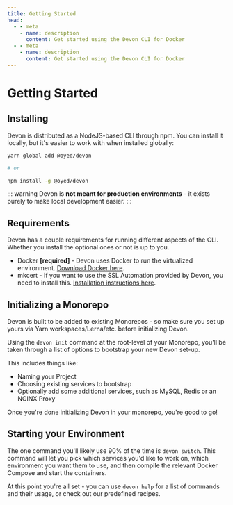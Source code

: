 ```yaml
---
title: Getting Started
head:
  - - meta
    - name: description
      content: Get started using the Devon CLI for Docker
  - - meta
    - name: description
      content: Get started using the Devon CLI for Docker
---
```


# Getting Started

## Installing

Devon is distributed as a NodeJS-based CLI through npm. You can install it locally, but it's easier to work with when installed globally:

```bash
yarn global add @oyed/devon

# or

npm install -g @oyed/devon
```

::: warning
Devon is **not meant for production environments** - it exists purely to make local development easier.
:::

## Requirements

Devon has a couple requirements for running different aspects of the CLI. Whether you install the optional ones or not is up to you.

- Docker **[required]** - Devon uses Docker to run the virtualized environment. [Download Docker here](https://www.docker.com/products/docker-desktop).
- mkcert - If you want to use the SSL Automation provided by Devon, you need to install this. [Installation instructions here](https://github.com/FiloSottile/mkcert#installation).

## Initializing a Monorepo

Devon is built to be added to existing Monorepos - so make sure you set up yours via Yarn workspaces/Lerna/etc. before initializing Devon.

Using the `devon init` command at the root-level of your Monorepo, you'll be taken through a list of options to bootstrap your new Devon set-up.

This includes things like:

- Naming your Project
- Choosing existing services to bootstrap
- Optionally add some additional services, such as MySQL, Redis or an NGINX Proxy

Once you're done initializing Devon in your monorepo, you're good to go!

## Starting your Environment

The one command you'll likely use 90% of the time is `devon switch`. This command will let you pick which services you'd like to work on, which environment you want them to use, and then compile the relevant Docker Compose and start the containers.

At this point you're all set - you can use `devon help` for a list of commands and their usage, or check out our predefined recipes.

